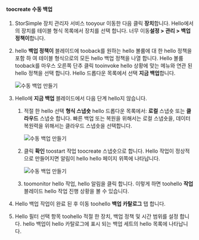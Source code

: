 
<!--author=alkohli last changed: 01/20/2017-->

#### <a name="toocreate-a-manual-backup"></a>toocreate 수동 백업

1. StorSimple 장치 관리자 서비스 tooyour 이동한 다음 클릭 **장치**합니다. Hello에서의 장치를 테이블 형식 목록에서 장치를 선택 합니다. 너무 이동**설정 > 관리 > 백업 정책이**합니다.

2. hello **백업 정책이** 블레이드에 tooback를 원하는 hello 볼륨에 대 한 hello 정책을 포함 하 여 테이블 형식으로의 모든 hello 백업 정책을 나열 합니다. Hello 볼륨 tooback를 마우스 오른쪽 단추 클릭 tooinvoke hello 상황에 맞는 메뉴와 연관 된 hello 정책을 선택 합니다. Hello 드롭다운 목록에서 선택 **지금 백업**합니다.

    ![수동 백업 만들기](./media/storsimple-8000-create-manual-backup/createmanualbu1.png)

3. Hello에 **지금 백업** 블레이드에서 다음 단계 hello지 않습니다.

    1. 적절 한 hello 선택 **형식 스냅숏** hello 드롭다운 목록에서: **로컬** 스냅숏 또는 **클라우드** 스냅숏 합니다. 빠른 백업 또는 복원을 위해서는 로컬 스냅숏을, 데이터 복원력을 위해서는 클라우드 스냅숏을 선택합니다.

        ![수동 백업 만들기](./media/storsimple-8000-create-manual-backup/createmanualbu2.png)

    2. 클릭 **확인** toostart 작업 toocreate 스냅숏으로 합니다. Hello 작업이 정상적으로 만들어지면 알림이 hello hello 페이지 위쪽에 나타납니다.

        ![수동 백업 만들기](./media/storsimple-8000-create-manual-backup/createmanualbu4.png)

    3. toomonitor hello 작업, hello 알림을 클릭 합니다. 이렇게 하면 toohello **작업** 블레이드 hello 작업 진행 상황을 볼 수 있습니다.


5. Hello 백업 작업이 완료 된 후 이동 toohello **백업 카탈로그** 탭 합니다.

6. Hello 필터 선택 항목 toohello 적절 한 장치, 백업 정책 및 시간 범위를 설정 합니다. hello 백업이 hello 카탈로그에 표시 되는 백업 세트의 hello 목록에 나타납니다.

